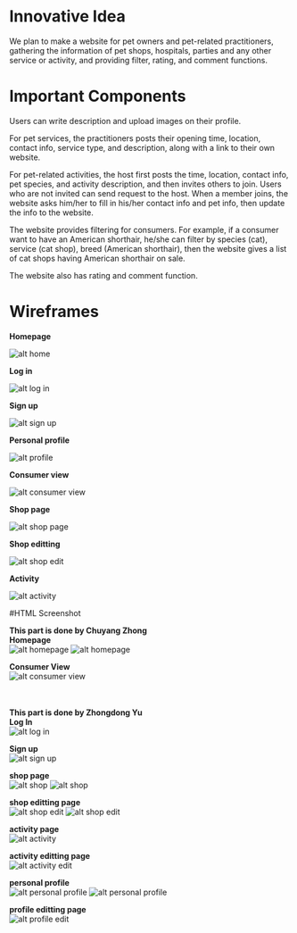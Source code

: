 # Innovative Idea
We plan to make a website for pet owners and pet-related practitioners, gathering the information of pet shops, hospitals, parties and any other service or activity, and providing filter, rating, and comment functions.

# Important Components
Users can write description and upload images on their profile.<br>

For pet services, the practitioners posts their opening time, location, contact info, service type, and description, along with a link to their own website.<br>

For pet-related activities, the host first posts the time, location, contact info, pet species, and activity description, and then invites others to join. Users who are not invited can send request to the host. When a member joins, the website asks him/her to fill in his/her contact info and pet info, then update the info to the website.<br>

The website provides filtering for consumers. For example, if a consumer want to have an American shorthair, he/she can filter by species (cat), service (cat shop), breed (American shorthair), then the website gives a list of cat shops having American shorthair on sale.<br>

The website also has rating and comment function.<br>

# Wireframes

**Homepage**<br>

![alt home](./images/home.png)

**Log in**<br>

![alt log in](./images/log_in.png)

**Sign up**<br>

![alt sign up](./images/sign_up.png)

**Personal profile**<br>

![alt profile](./images/profile.png)

**Consumer view**<br>

![alt consumer view](./images/consumer.png)

**Shop page**<br>

![alt shop page](./images/shop_view.png)

**Shop editting**<br>

![alt shop edit](./images/shop_edit.png)

**Activity**<br>

![alt activity](./images/activity.png)


#HTML Screenshot

**This part is done by Chuyang Zhong**<br>
**Homepage**<br>
![alt homepage](./images/&homepage_1.png)
![alt homepage](./images/&homepage_2.png)

**Consumer View**<br>
![alt consumer view](./images/&consumer.jpg)

<br><br>
**This part is done by Zhongdong Yu**<br>
**Log In**<br>
![alt log in](./images/&log_in.png)

**Sign up**<br>
![alt sign up](./images/&sign_up.png)

**shop page**<br>
![alt shop](./images/&shop_1.png)
![alt shop](./images/&shop_2.png)

**shop editting page**<br>
![alt shop edit](./images/&shop_edit_1.png)
![alt shop edit](./images/&shop_edit_2.png)

**activity page**<br>
![alt activity](./images/&activity.png)

**activity editting page**<br>
![alt activity edit](./images/&activity_edit.png)

**personal profile**<br>
![alt personal profile](./images/&profile_1.png)
![alt personal profile](./images/&profile_2.png)

**profile editting page**<br>
![alt profile edit](./images/&profile_edit.png)
